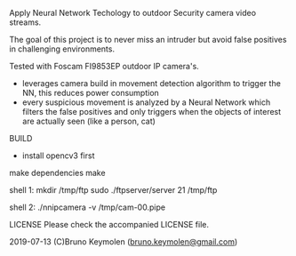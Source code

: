 Apply Neural Network Techology to outdoor Security camera video streams.


The goal of this project is to never miss an intruder but avoid false positives in challenging environments. 

Tested with Foscam FI9853EP outdoor IP camera's.

- leverages camera build in movement detection algorithm to trigger the NN, this reduces power consumption
- every suspicious movement is analyzed by a Neural Network which filters the false positives and only triggers
  when the objects of interest are actually seen (like a person, cat)


BUILD
- install opencv3 first


make dependencies
make

shell 1:
mkdir /tmp/ftp
sudo ./ftpserver/server 21 /tmp/ftp

shell 2:
./nnipcamera -v /tmp/cam-00.pipe



LICENSE
Please check the accompanied LICENSE file.

2019-07-13 (C)Bruno Keymolen (bruno.keymolen@gmail.com)
